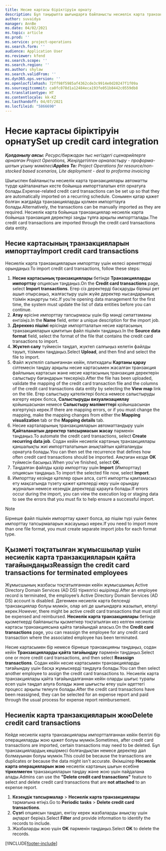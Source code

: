 ```yaml
---
title: Несие картасы біріктіруін орнату
description: Бұл тақырыпта шығындарға байланысты несиелік карта транзакцияларымен жұмыс істеу жолы түсіндіріледі.
author: suvaidya
manager: AnnBe
ms.date: 04/02/2021
ms.topic: article
ms.prod: ''
ms.service: project-operations
ms.search.form: ''
audience: Application User
ms.reviewer: kfend
ms.search.scope: ''
ms.search.region: ''
ms.author: shylaw
ms.search.validFrom: ''
ms.dyn365.ops.version: ''
ms.openlocfilehash: 72ff98f5985af4362cde3c9914e0d20247f1f09a
ms.sourcegitcommit: ca0fc078d1a12484eca193fe051b8442c0559db8
ms.translationtype: HT
ms.contentlocale: kk-KZ
ms.lasthandoff: 04/07/2021
ms.locfileid: "5866690"
---
```

# <a name="set-up-credit-card-integration"></a><span data-ttu-id="d4f4c-103">Несие картасы біріктіруін орнату</span><span class="sxs-lookup"><span data-stu-id="d4f4c-103">Set up credit card integration</span></span>

<span data-ttu-id="d4f4c-104">_**Қолданылу аясы:** Ресурс/биржадан тыс негіздегі сценарийлерге арналған Project Operations, Жеңілдетілген орналастыру - проформа-шотын ұсыну мәмілесі_</span><span class="sxs-lookup"><span data-stu-id="d4f4c-104">_**Applies To:** Project Operations for resource/non-stocked based scenarios, Lite deployment - deal to proforma invoicing_</span></span>

<span data-ttu-id="d4f4c-105">Шығыспен байланысты несиелік карта транзакциялары автоматты түрде қайталанатын кесте бойынша импортталатын етіп орнатуға болады.</span><span class="sxs-lookup"><span data-stu-id="d4f4c-105">Expense-related credit card transactions can be set up so that they are automatically imported on a recurring schedule.</span></span> <span data-ttu-id="d4f4c-106">Сонымен қатар қажет болған жағдайда транзакцияларды қолмен импорттауға болады.</span><span class="sxs-lookup"><span data-stu-id="d4f4c-106">Alternatively, the transactions can be manually imported as they are required.</span></span> <span data-ttu-id="d4f4c-107">Несиелік карта бойынша транзакциялар несиелік карта бойынша транзакция деректері заңды тұлға арқылы импортталады.</span><span class="sxs-lookup"><span data-stu-id="d4f4c-107">The credit card transactions are imported through the credit card transactions data entity.</span></span>

## <a name="import-credit-card-transactions"></a><span data-ttu-id="d4f4c-108">Несие картасының транзакцияларын импорттау</span><span class="sxs-lookup"><span data-stu-id="d4f4c-108">Import credit card transactions</span></span>

<span data-ttu-id="d4f4c-109">Несиелік карта транзакцияларын импорттау үшін келесі әрекеттерді орындаңыз:</span><span class="sxs-lookup"><span data-stu-id="d4f4c-109">To import credit card transactions, follow these steps:</span></span>

1. <span data-ttu-id="d4f4c-110">**Несие картасының транзакциялары** бетінде **Транзакцияларды импорттау** опциясын таңдаңыз.</span><span class="sxs-lookup"><span data-stu-id="d4f4c-110">On the **Credit card transactions** page, select **Import transactions**.</span></span> <span data-ttu-id="d4f4c-111">Егер сіз деректерді басқаруды бірінші рет ашып отырсаңыз, жалғастыру үшін жүйе деректер нысандарының тізімін жаңартуы тиіс.</span><span class="sxs-lookup"><span data-stu-id="d4f4c-111">If you’re opening data management for the first time, the system must update the list of data entities before you can continue.</span></span>
2. <span data-ttu-id="d4f4c-112">**Атау** өрісіне импорттау тапсырмасы үшін бір мәнді сипаттаманы енгізіңіз.</span><span class="sxs-lookup"><span data-stu-id="d4f4c-112">In the **Name** field, enter a unique description for the import job.</span></span>
3. <span data-ttu-id="d4f4c-113">**Дереккөз пішімі** өрісінде импортталатын несие картасының транзакцияларын қамтитын файл пішімін таңдаңыз.</span><span class="sxs-lookup"><span data-stu-id="d4f4c-113">In the **Source data format** field, select the format of the file that contains the credit card transactions to import.</span></span>
4. <span data-ttu-id="d4f4c-114">**Жүктеп салу** түймесін таңдап, жүктеп салғыңыз келетін файлды тауып, тізімнен таңдаңыз.</span><span class="sxs-lookup"><span data-stu-id="d4f4c-114">Select **Upload**, and then find and select the file to import.</span></span>
5. <span data-ttu-id="d4f4c-115">Файл жүктеліп салынғаннан кейін, плиткадағы **Картаны қарау** сілтемесін таңдау арқылы несие картасымен жасалған транзакция файлының картасын және несие картасының транзакция деректерін салыстыру бағандарын тексеріңіз.</span><span class="sxs-lookup"><span data-stu-id="d4f4c-115">After the file has been uploaded, validate the mapping of the credit card transaction file and the columns of the credit card transactions data entity by selecting the **View map** link on the tile.</span></span> <span data-ttu-id="d4f4c-116">Егер салыстыру қателіктері болса немесе салыстыруды өзгерту керек болса, **Салыстыруды визуализациялау** қойыншасынан немесе **Салыстыру мәліметтері** қойыншасынан өзгертуіңіз керек.</span><span class="sxs-lookup"><span data-stu-id="d4f4c-116">If there are mapping errors, or if you must change the mapping, make the mapping changes from either the **Mapping visualization** tab or the **Mapping details** tab.</span></span>
6. <span data-ttu-id="d4f4c-117">Несие карталарының транзакцияларын автоматтандыру үшін **Қайталанатын деректер тапсырмасын жасау** пәрменін таңдаңыз.</span><span class="sxs-lookup"><span data-stu-id="d4f4c-117">To automate the credit card transactions, select **Create recurring data job**.</span></span> <span data-ttu-id="d4f4c-118">Содан кейін несиелік картаның транзакциялары қаншалықты жиі импортталатынын анықтайтын қайталануды орнатуға болады.</span><span class="sxs-lookup"><span data-stu-id="d4f4c-118">You can then set the recurrence that defines how often credit card transactions should be imported.</span></span> <span data-ttu-id="d4f4c-119">Аяқтаған кезде **OK** түймесін басыңыз.</span><span class="sxs-lookup"><span data-stu-id="d4f4c-119">When you’ve finished, select **OK**.</span></span>
7. <span data-ttu-id="d4f4c-120">Таңдалған файлды қазір импорттау үшін **Import** (Импорттау) опциясын таңдаңыз.</span><span class="sxs-lookup"><span data-stu-id="d4f4c-120">To import the selected file now, select **Import**.</span></span>
8. <span data-ttu-id="d4f4c-121">Импорттау кезінде қателер орын алса, сәтті импортты қамтамасыз ету мақсатында түзету қажет қателерді көру үшін орындау журналын немесе кезеңдік деректерді қарауға болады.</span><span class="sxs-lookup"><span data-stu-id="d4f4c-121">If errors occur during the import, you can view the execution log or staging data to see the errors that you must fix to help ensure a successful import.</span></span>

> [!NOTE]
> <span data-ttu-id="d4f4c-122">Бірнеше файл пішімін импорттау қажет болса, әр пішім түрі үшін бөлек импорттау тапсырмаларын жасауыңыз керек.</span><span class="sxs-lookup"><span data-stu-id="d4f4c-122">If you need to import more than one file format, you must create separate import jobs for each format type.</span></span>

## <a name="reassign-the-credit-card-transactions-for-terminated-employees"></a><span data-ttu-id="d4f4c-123">Қызметі тоқтатылған жұмысшылар үшін несиелік карта транзакцияларын қайта тағайындаңыз</span><span class="sxs-lookup"><span data-stu-id="d4f4c-123">Reassign the credit card transactions for terminated employees</span></span>

<span data-ttu-id="d4f4c-124">Жұмысшының жазбасы тоқтатылғаннан кейін жұмысшының Active Directory Domain Services (AD DS) тіркелгісі өшіріледі.</span><span class="sxs-lookup"><span data-stu-id="d4f4c-124">After an employee record is terminated, the employee’s Active Directory Domain Services (AD DS) account is disabled.</span></span> <span data-ttu-id="d4f4c-125">Дегенмен несиелік карта белсенді транзакциялар болуы мүмкін, олар әлі де шығындарға жазылып, өтелуі керек.</span><span class="sxs-lookup"><span data-stu-id="d4f4c-125">However, there might be active credit card transactions that must still be expensed and reimbursed.</span></span> <span data-ttu-id="d4f4c-126">**Несиелік карта транзакциялары** бетінде қызметкерді байланысты қызметкер тоқтатылған кез келген несиелік картасы транзакциясына қайта тағайындай аласыз.</span><span class="sxs-lookup"><span data-stu-id="d4f4c-126">On the **Credit card transactions** page, you can reassign the employee for any credit card transaction where the associated employee has been terminated.</span></span>

<span data-ttu-id="d4f4c-127">Несие картасымен бір немесе бірнеше транзакцияны таңдаңыз, содан кейін **Транзакцияларды қайта тағайындау** пәрменін таңдаңыз.</span><span class="sxs-lookup"><span data-stu-id="d4f4c-127">Select one or more credit card transactions, and then select **Reassign transactions**.</span></span> <span data-ttu-id="d4f4c-128">Содан кейін несие картасымен транзакцияларды тағайындау үшін басқа жұмыскерді таңдауға болады.</span><span class="sxs-lookup"><span data-stu-id="d4f4c-128">You can then select another employee to assign the credit card transactions to.</span></span> <span data-ttu-id="d4f4c-129">Несиелік карта транзакциялары қайта тағайындалғаннан кейін оларды шығыс туралы есеп үшін таңдап алуға болады және шығысты өтеу үшін әдеттегі процесс арқылы төлеуге болады.</span><span class="sxs-lookup"><span data-stu-id="d4f4c-129">After the credit card transactions have been reassigned, they can be selected for an expense report and paid through the usual process for expense report reimbursement.</span></span>

## <a name="delete-credit-card-transactions"></a><span data-ttu-id="d4f4c-130">Несиелік карта транзакцияларын жою</span><span class="sxs-lookup"><span data-stu-id="d4f4c-130">Delete credit card transactions</span></span> 

<span data-ttu-id="d4f4c-131">Кейде несиелік карта транзакциялары импортталғаннан кейін белгілі бір операцияларды жою қажет болуы мүмкін.</span><span class="sxs-lookup"><span data-stu-id="d4f4c-131">Sometimes, after credit card transactions are imported, certain transactions may need to be deleted.</span></span> <span data-ttu-id="d4f4c-132">Бұл транзакциялардың көшірмесі болғандықтан немесе деректер дәл болмауынан болуы мүмкін.</span><span class="sxs-lookup"><span data-stu-id="d4f4c-132">This could be because the transactions are duplicates or because the data might isn't accurate.</span></span> <span data-ttu-id="d4f4c-133">Әкімшілер **Несиелік карта операцияларын жою** несиелік картаның шығын есебіне **тіркелмеген** транзакцияларын таңдау және жою үшін пайдалана алады.</span><span class="sxs-lookup"><span data-stu-id="d4f4c-133">Admins can use the **"Delete credit card transactions"** feature to select and delete credit card transactions that are **not attached** to an expense report.</span></span> 

1. <span data-ttu-id="d4f4c-134">**Кезеңдік тапсырмалар** > **Несиелік карта транзакциялары** тармағына өтіңіз.</span><span class="sxs-lookup"><span data-stu-id="d4f4c-134">Go to **Periodic tasks** > **Delete credit card transactions**.</span></span>
2. <span data-ttu-id="d4f4c-135">**Сүзгі** опциясын таңдап, енгізу керек жазбаларды анықтау үшін ақпарат беріңіз.</span><span class="sxs-lookup"><span data-stu-id="d4f4c-135">Select **Filter** and provide information to identify the records to include.</span></span>
3. <span data-ttu-id="d4f4c-136">Жазбаларды жою үшін **OK** пәрменін таңдаңыз.</span><span class="sxs-lookup"><span data-stu-id="d4f4c-136">Select **OK** to delete the records.</span></span> 

[!INCLUDE[footer-include](../includes/footer-banner.md)]
